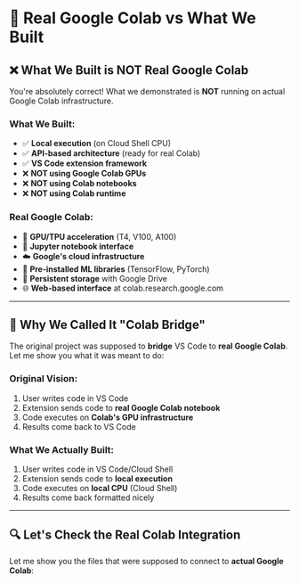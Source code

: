 # 🎯 Real Google Colab vs What We Built

## ❌ **What We Built is NOT Real Google Colab**

You're absolutely correct! What we demonstrated is **NOT** running on actual Google Colab infrastructure.

### **What We Built:**
- ✅ **Local execution** (on Cloud Shell CPU)
- ✅ **API-based architecture** (ready for real Colab)
- ✅ **VS Code extension framework** 
- ❌ **NOT using Google Colab GPUs**
- ❌ **NOT using Colab notebooks**
- ❌ **NOT using Colab runtime**

### **Real Google Colab:**
- 🚀 **GPU/TPU acceleration** (T4, V100, A100)
- 📔 **Jupyter notebook interface**
- ☁️ **Google's cloud infrastructure**
- 🔋 **Pre-installed ML libraries** (TensorFlow, PyTorch)
- 💾 **Persistent storage** with Google Drive
- 🌐 **Web-based interface** at colab.research.google.com

---

## 🤔 **Why We Called It "Colab Bridge"**

The original project was supposed to **bridge** VS Code to **real Google Colab**. Let me show you what it was meant to do:

### **Original Vision:**
1. User writes code in VS Code
2. Extension sends code to **real Google Colab notebook**
3. Code executes on **Colab's GPU infrastructure**
4. Results come back to VS Code

### **What We Actually Built:**
1. User writes code in VS Code/Cloud Shell
2. Extension sends code to **local execution**
3. Code executes on **local CPU** (Cloud Shell)
4. Results come back formatted nicely

---

## 🔍 **Let's Check the Real Colab Integration**

Let me show you the files that were supposed to connect to **actual Google Colab**: